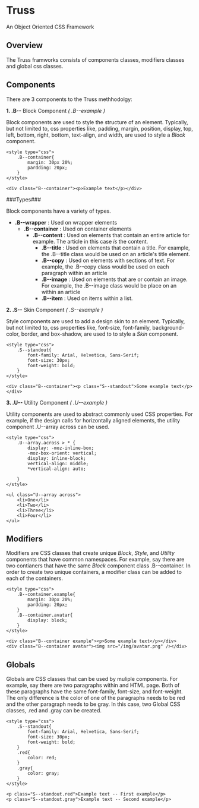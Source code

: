Truss
=====

An Object Oriented CSS Framework

Overview
--------

The Truss framworks consists of components classes, modifiers classes and global css classes.

Components
----------

There are 3 components to the Truss methhodolgy:

**1. .B--** Block Component *( .B--example )*

Block components are used to style the structure of an element.  Typically, but not limited to, css properties like, padding, margin, position, display, top, left, bottom, right, bottom, text-align, and width, are used to style a *Block* component.

	<style type="css">
		.B--container{
			margin: 30px 20%;
			pardding: 20px;
		}
	</style>

	<div class="B--container"><p>Example text</p></div>

###Types###

Block components have a variety of types.

- **.B--wrapper** : Used on wrapper elements
	- **.B--container** : Used on container elements 
		- **.B--content** : Used on elements that contain an entire article for example.  The article in this case *is*  the content.
			- **.B--title** : Used on elements that contain a title. For example, the .B--title class would be used on an article's title element.
			- **.B--copy** : Used on elements with sections of text.  For example, the .B--copy class would be used on each paragraph within an article  
			- **.B--image** : Used on elements that are or contain an image.  For example, the .B--image class would be place on an <img> within an article
			- **.B--item** :  Used on items within a list.


**2. .S--** Skin Component *( .S--example )*

Style components are used to add a design skin to an element.  Typically, but not limited to, css properties like, font-size, font-family, background-color, border, and box-shadow, are used to to style a *Skin* component.


	<style type="css">
		.S--standout{
			font-family: Arial, Helvetica, Sans-Serif;
			font-size: 30px;	
			font-weight: bold;
		}
	</style>

	<div class="B--container"><p class="S--standout">Some example text</p></div>

**3. .U--** Utility Component *( .U--example )*

Utility components are used to abstract commonly used CSS properties.  For example, if the design calls for horizontally aligned elements, the utility component .U--array across can be used.


	<style type="css">
		.U--array.across > * {
			display: -moz-inline-box;
			-moz-box-orient: vertical;
			display: inline-block;
			vertical-align: middle;
			*vertical-align: auto;

		}
	</style>
	
	<ul class="U--array across">
		<li>One</li>
		<li>Two</li>
		<li>Three</li>
		<li>Four</li>
	</ul>


Modifiers
---------

Modifiers are CSS classes that create unique *Block*, *Style*, and *Utility* components that have common namespaces. For example, say there are two contianers that have the same *Block* component class .B--container.  In order to create two unique containers, a modifier class can be added to each of the containers. 


	<style type="css">
		.B--container.example{
			margin: 30px 20%;
			pardding: 20px;
		}
		.B--container.avatar{
			display: block;
		}
	</style>

	<div class="B--container example"><p>Some example text</p></div>
	<div class="B--container avatar"><img src="/img/avatar.png" /></div>

Globals
-------

Globals are CSS classes that can be used by muliple components.  For example, say there are two paragraphs within and HTML page.  Both of these paragraphs have the same font-family, font-size, and font-weight.  The only difference is the color of one of the paragraphs needs to be  red and the other paragraph needs to be gray.  In this case, two Global CSS classes, .red and .gray can be created. 

	<style type="css">
		.S--standout{
			font-family: Arial, Helvetica, Sans-Serif;
			font-size: 30px;	
			font-weight: bold;
		}
		.red{
			color: red;
		}
		.gray{
			color: gray;
		}
	</style>

	<p class="S--standout.red">Example text -- First example</p>
	<p class="S--standout.gray">Example text -- Second example</p>

